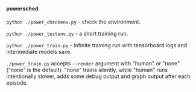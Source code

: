 #### powersched

`python ./power_checkenv.py` - check the environment.

`python ./power_testenv.py` - a short training run.

`python ./power_train.py` - infinite training run with tensorboard logs and intermediate models save.

`./power_train.py` accepts `--render` argument with "human" or "none" ("none" is the default). "none" trains silently, while "human" runs intentionally slower, adds some debug output and graph output after each episode.

